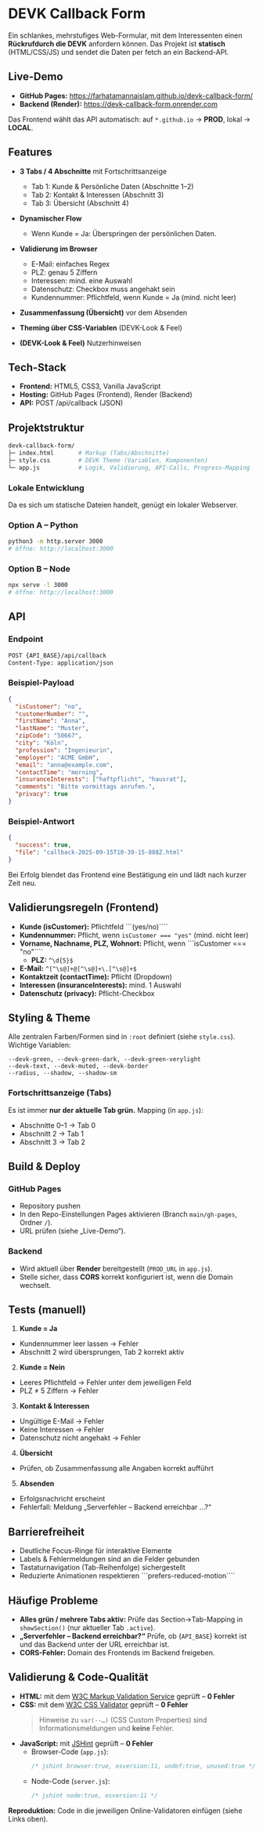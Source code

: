 # DEVK Callback Form

Ein schlankes, mehrstufiges Web-Formular, mit dem Interessenten einen **Rückrufdurch die DEVK** anfordern können.
Das Projekt ist **statisch** (HTML/CSS/JS) und sendet die Daten per fetch an ein Backend-API.

## Live-Demo
* **GitHub Pages:** https://farhatamannaislam.github.io/devk-callback-form/
* **Backend (Render):** https://devk-callback-form.onrender.com

Das Frontend wählt das API automatisch: auf ```*.github.io``` → **PROD**, lokal → **LOCAL**.

## Features

* **3 Tabs / 4 Abschnitte** mit Fortschrittsanzeige
  * Tab 1: Kunde & Persönliche Daten (Abschnitte 1–2)
  * Tab 2: Kontakt & Interessen (Abschnitt 3)
  * Tab 3: Übersicht (Abschnitt 4)

* **Dynamischer Flow**
  * Wenn Kunde = Ja: Überspringen der persönlichen Daten.

* **Validierung im Browser**
  * E-Mail: einfaches Regex
  * PLZ: genau 5 Ziffern
  * Interessen: mind. eine Auswahl
  * Datenschutz: Checkbox muss angehakt sein
  * Kundennummer: Pflichtfeld, wenn Kunde = Ja (mind. nicht leer)

* **Zusammenfassung (Übersicht)** vor dem Absenden
* **Theming über CSS-Variablen** (DEVK-Look & Feel)
* **(DEVK-Look & Feel)** Nutzerhinweisen

## Tech-Stack
* **Frontend:** HTML5, CSS3, Vanilla JavaScript
* **Hosting:** GitHub Pages (Frontend), Render (Backend)
* **API:** POST /api/callback (JSON)

## Projektstruktur

```Bash
devk-callback-form/
├─ index.html       # Markup (Tabs/Abschnitte)
├─ style.css        # DEVK Theme (Variablen, Komponenten)
└─ app.js           # Logik, Validierung, API-Calls, Progress-Mapping
```

### Lokale Entwicklung

Da es sich um statische Dateien handelt, genügt ein lokaler Webserver.

### Option A – Python

```bash
python3 -m http.server 3000
# öffne: http://localhost:3000
```

### Option B – Node

```bash
npx serve -l 3000
# öffne: http://localhost:3000
```

## API

### Endpoint

```bash
POST {API_BASE}/api/callback
Content-Type: application/json
```

### Beispiel-Payload

```json
{
  "isCustomer": "no",
  "customerNumber": "",
  "firstName": "Anna",
  "lastName": "Muster",
  "zipCode": "50667",
  "city": "Köln",
  "profession": "Ingenieurin",
  "employer": "ACME GmbH",
  "email": "anna@example.com",
  "contactTime": "morning",
  "insuranceInterests": ["haftpflicht", "hausrat"],
  "comments": "Bitte vormittags anrufen.",
  "privacy": true
}
```
### Beispiel-Antwort

```json
{
  "success": true,
  "file": "callback-2025-09-15T10-39-15-888Z.html"
}
```

Bei Erfolg blendet das Frontend eine Bestätigung ein und lädt nach kurzer Zeit neu.

## Validierungsregeln (Frontend)
* **Kunde (isCustomer):** Pflichtfeld ```(yes/no)````
* **Kundennummer:** Pflicht, wenn ```isCustomer === "yes"``` (mind. nicht leer)
* **Vorname, Nachname, PLZ, Wohnort:** Pflicht, wenn ```isCustomer === "no"````
    * **PLZ:** ```^\d{5}$```
* **E-Mail:** ```^[^\s@]+@[^\s@]+\.[^\s@]+$```
* **Kontaktzeit (contactTime):** Pflicht (Dropdown)
* **Interessen (insuranceInterests):** mind. 1 Auswahl
* **Datenschutz (privacy):** Pflicht-Checkbox

## Styling & Theme

Alle zentralen Farben/Formen sind in ```:root``` definiert (siehe ```style.css```).
Wichtige Variablen:
```
--devk-green, --devk-green-dark, --devk-green-verylight
--devk-text, --devk-muted, --devk-border
--radius, --shadow, --shadow-sm
```

### Fortschrittsanzeige (Tabs)

Es ist immer **nur der aktuelle Tab grün.**
Mapping (in ```app.js```):
* Abschnitte 0–1 → Tab 0
* Abschnitt 2 → Tab 1
* Abschnitt 3 → Tab 2

## Build & Deploy

### GitHub Pages
* Repository pushen
* In den Repo-Einstellungen Pages aktivieren (Branch ```main/gh-pages```, Ordner ```/```).
* URL prüfen (siehe „Live-Demo“).

### Backend

* Wird aktuell über **Render** bereitgestellt (```PROD_URL``` in ```app.js```).
* Stelle sicher, dass **CORS** korrekt konfiguriert ist, wenn die Domain wechselt.

## Tests (manuell)

1. **Kunde = Ja**
* Kundennummer leer lassen → Fehler
* Abschnitt 2 wird übersprungen, Tab 2 korrekt aktiv

2. **Kunde = Nein**
* Leeres Pflichtfeld → Fehler unter dem jeweiligen Feld
* PLZ ≠ 5 Ziffern → Fehler

3. **Kontakt & Interessen**
* Ungültige E-Mail → Fehler
* Keine Interessen → Fehler
* Datenschutz nicht angehakt → Fehler

4. **Übersicht**
* Prüfen, ob Zusammenfassung alle Angaben korrekt aufführt

5. **Absenden**
* Erfolgsnachricht erscheint
* Fehlerfall: Meldung „Serverfehler – Backend erreichbar …?“

## Barrierefreiheit

* Deutliche Focus-Ringe für interaktive Elemente
* Labels & Fehlermeldungen sind an die Felder gebunden
* Tastaturnavigation (Tab-Reihenfolge) sichergestellt
* Reduzierte Animationen respektieren ```prefers-reduced-motion````

## Häufige Probleme
* **Alles grün / mehrere Tabs aktiv:**
Prüfe das Section→Tab-Mapping in ```showSection()``` (nur aktueller Tab ```.active```).
* **„Serverfehler – Backend erreichbar?“**
Prüfe, ob {```API_BASE```} korrekt ist und das Backend unter der URL erreichbar ist.
* **CORS-Fehler:**
Domain des Frontends im Backend freigeben.

## Validierung & Code-Qualität

- **HTML:** mit dem [W3C Markup Validation Service](https://validator.w3.org/) geprüft – **0 Fehler**  
- **CSS:** mit dem [W3C CSS Validator](https://jigsaw.w3.org/css-validator/) geprüft – **0 Fehler**  
  > Hinweise zu `var(--…)` (CSS Custom Properties) sind Informationsmeldungen und **keine** Fehler.
- **JavaScript:** mit [JSHint](https://jshint.com/) geprüft – **0 Fehler**  
  - Browser-Code (`app.js`):  
    ```js
    /* jshint browser:true, esversion:11, undef:true, unused:true */
    ```
  - Node-Code (`server.js`):  
    ```js
    /* jshint node:true, esversion:11 */
    ```

**Reproduktion:** Code in die jeweiligen Online-Validatoren einfügen (siehe Links oben).

